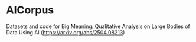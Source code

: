 # AICorpus 
Datasets and code for Big Meaning: Qualitative Analysis on Large Bodies of Data Using AI (https://arxiv.org/abs/2504.08213)
